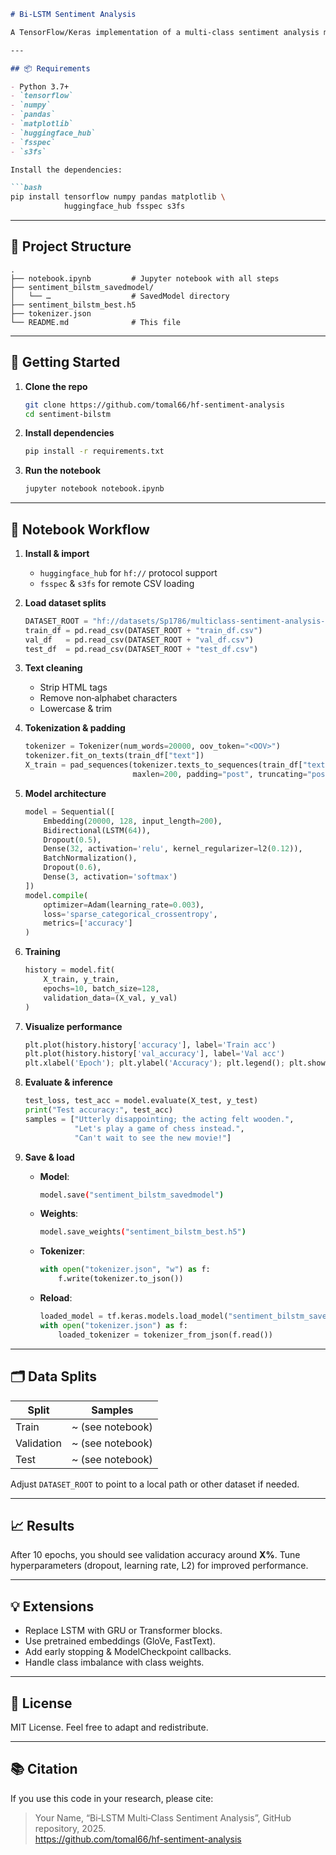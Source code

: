 ```markdown
# Bi‑LSTM Sentiment Analysis

A TensorFlow/Keras implementation of a multi‑class sentiment analysis model using a bidirectional LSTM on the [“multiclass-sentiment-analysis-dataset”](https://huggingface.co/datasets/Sp1786/multiclass-sentiment-analysis-dataset) from Hugging Face.

---

## 📦 Requirements

- Python 3.7+
- `tensorflow`
- `numpy`
- `pandas`
- `matplotlib`
- `huggingface_hub`
- `fsspec`
- `s3fs`

Install the dependencies:

```bash
pip install tensorflow numpy pandas matplotlib \
            huggingface_hub fsspec s3fs
```

---

## 🔧 Project Structure

```
.
├── notebook.ipynb         # Jupyter notebook with all steps
├── sentiment_bilstm_savedmodel/
│   └── …                  # SavedModel directory
├── sentiment_bilstm_best.h5
├── tokenizer.json
└── README.md              # This file
```

---

## 🚀 Getting Started

1. **Clone the repo**  
   ```bash
   git clone https://github.com/tomal66/hf-sentiment-analysis
   cd sentiment-bilstm
   ```

2. **Install dependencies**  
   ```bash
   pip install -r requirements.txt
   ```

3. **Run the notebook**  
   ```bash
   jupyter notebook notebook.ipynb
   ```

---

## 📝 Notebook Workflow

1. **Install & import**  
   - `huggingface_hub` for `hf://` protocol support  
   - `fsspec` & `s3fs` for remote CSV loading  

2. **Load dataset splits**  
   ```python
   DATASET_ROOT = "hf://datasets/Sp1786/multiclass-sentiment-analysis-dataset/"
   train_df = pd.read_csv(DATASET_ROOT + "train_df.csv")
   val_df   = pd.read_csv(DATASET_ROOT + "val_df.csv")
   test_df  = pd.read_csv(DATASET_ROOT + "test_df.csv")
   ```

3. **Text cleaning**  
   - Strip HTML tags  
   - Remove non‑alphabet characters  
   - Lowercase & trim  

4. **Tokenization & padding**  
   ```python
   tokenizer = Tokenizer(num_words=20000, oov_token="<OOV>")
   tokenizer.fit_on_texts(train_df["text"])
   X_train = pad_sequences(tokenizer.texts_to_sequences(train_df["text"]),
                           maxlen=200, padding="post", truncating="post")
   ```
  
5. **Model architecture**  
   ```python
   model = Sequential([
       Embedding(20000, 128, input_length=200),
       Bidirectional(LSTM(64)),
       Dropout(0.5),
       Dense(32, activation='relu', kernel_regularizer=l2(0.12)),
       BatchNormalization(),
       Dropout(0.6),
       Dense(3, activation='softmax')
   ])
   model.compile(
       optimizer=Adam(learning_rate=0.003),
       loss='sparse_categorical_crossentropy',
       metrics=['accuracy']
   )
   ```

6. **Training**  
   ```python
   history = model.fit(
       X_train, y_train,
       epochs=10, batch_size=128,
       validation_data=(X_val, y_val)
   )
   ```

7. **Visualize performance**  
   ```python
   plt.plot(history.history['accuracy'], label='Train acc')
   plt.plot(history.history['val_accuracy'], label='Val acc')
   plt.xlabel('Epoch'); plt.ylabel('Accuracy'); plt.legend(); plt.show()
   ```

8. **Evaluate & inference**  
   ```python
   test_loss, test_acc = model.evaluate(X_test, y_test)
   print("Test accuracy:", test_acc)
   samples = ["Utterly disappointing; the acting felt wooden.",
              "Let's play a game of chess instead.",
              "Can't wait to see the new movie!"]
   ```

9. **Save & load**  
   - **Model**:  
     ```bash
     model.save("sentiment_bilstm_savedmodel")
     ```
   - **Weights**:  
     ```bash
     model.save_weights("sentiment_bilstm_best.h5")
     ```
   - **Tokenizer**:  
     ```python
     with open("tokenizer.json", "w") as f:
         f.write(tokenizer.to_json())
     ```
   - **Reload**:  
     ```python
     loaded_model = tf.keras.models.load_model("sentiment_bilstm_savedmodel")
     with open("tokenizer.json") as f:
         loaded_tokenizer = tokenizer_from_json(f.read())
     ```

---

## 🗂️ Data Splits

| Split      | Samples |
| ---------- | ------- |
| Train      | ~ (see notebook) |
| Validation | ~ (see notebook) |
| Test       | ~ (see notebook) |

Adjust `DATASET_ROOT` to point to a local path or other dataset if needed.

---

## 📈 Results

After 10 epochs, you should see validation accuracy around **X%**. Tune hyperparameters (dropout, learning rate, L2) for improved performance.

---

## 💡 Extensions

- Replace LSTM with GRU or Transformer blocks.  
- Use pretrained embeddings (GloVe, FastText).  
- Add early stopping & ModelCheckpoint callbacks.  
- Handle class imbalance with class weights.

---

## 📝 License

MIT License. Feel free to adapt and redistribute.

---

## 📚 Citation

If you use this code in your research, please cite:

> Your Name, “Bi‑LSTM Multi‑Class Sentiment Analysis”, GitHub repository, 2025.  
> https://github.com/tomal66/hf-sentiment-analysis
```